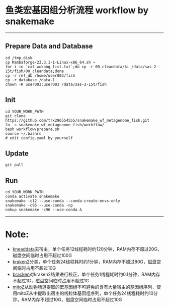 # 鱼类宏基因组分析流程 workflow by snakemake
---
## Prepare Data and Database

```shell
cd /tmp_disk
cp Mambaforge-23.3.1-1-Linux-x86_64.sh ~
for i in `cat wukong_list.txt`;do cp -r 00_cleandata/$i /data/sas-2-15t/fish/00_cleandata;done
cp -r ref_db /home/user003/fish
cp -r database /data-1
chown -R user003:user003 /data/sas-2-15t/fish
```

## Init

```shell
cd YOUR_WORK_PATH
git clone https://github.com/trx296554555/snakemake_wf_metagenome_fish.git
ln -s snakemake_wf_metagenome_fish/workflow/
bash workflow/prepare.sh
source ~/.bashrc
# edit config.yaml by yourself
```

## Update

```shell
git pull
```

## Run

```shell
cd YOUR_WORK_PATH
conda activate snakemake
snakemake -c12 --use-conda --conda-create-envs-only
snakemake -c96 --use-conda -np
nohup snakemake -c96 --use-conda &
```

---
# Note:
- [kneaddata](https://github.com/biobakery/biobakery/wiki/kneaddata)去宿主，单个任务12线程耗时约120分钟，RAM内存不超过20G，磁盘空间临时占用不超过100G
- [kraken2](https://github.com/DerrickWood/kraken2/wiki/Manual)分类，单个任务24线程耗时约1分钟，RAM内存不超过80G，磁盘空间临时占用不超过10G
- [bracken](https://github.com/jenniferlu717/Bracken)对kraken2结果进行校正，单个任务1线程耗时约0.1分钟，RAM内存不超过1G，磁盘空间临时占用不超过1G
- [mitoZ](https://github.com/linzhi2013/MitoZ/wiki)从动物肠道提取的宏基因组不可避免的含有大量宿主的基因组序列，使用mitoZ从中提取出宿主的线粒体基因组序列，单个任务24线程耗时约10分钟，RAM内存不超过10G，磁盘空间临时占用不超过10G